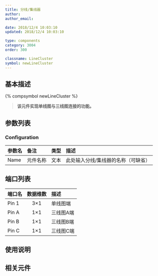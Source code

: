 ```yaml
---
title: 分线/集线器
author: 
author_email:

date: 2018/12/4 10:03:10
updated: 2018/12/4 10:03:10

type: components
category: 3004
order: 300

classname: LineCluster
symbol: newLineCluster
---
```

## 基本描述
{% compsymbol newLineCluster %}

> **该元件实现单线图与三线图连接的功能。**

## 参数列表
### Configuration
| 参数名 | 备注 | 类型 | 描述 |
| :--- | :--- | :--: | :--- |
| Name | 元件名称 | 文本 | 此处输入分线/集线器的名称（可缺省） |


## 端口列表

| 端口名 | 数据维数 | 描述 |
| :--- | :--:  | :--- |
| Pin 1 | 3×1 |单线图端 |
| Pin A | 1×1 |三线图A端 |
| Pin B | 1×1 |三线图B端 |
| Pin C | 1×1 |三线图C端 |

## 使用说明

## 相关元件



